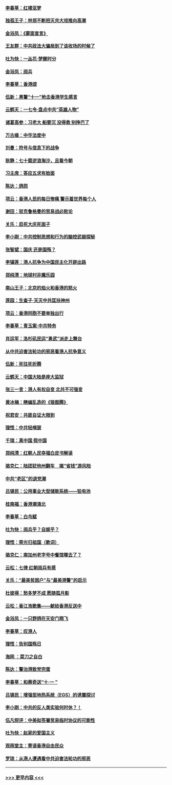 #### [李春草：红楼沤梦](../pages/nsc993/n11569673.md?t=10050701) 
#### [独孤王子：林郑不断把灭共大戏推向高潮](../pages/nsc993/n11569381.md?t=10050701) 
#### [金浴凤：《蒙面宣言》](../pages/nsc993/n11569368.md?t=10050701) 
#### [王友群：中共政法大骗局到了该收场的时候了](../pages/nsc993/n11568940.md?t=10050701) 
#### [吐为快：一丛花‧梦醒时分](../pages/nsc993/n11567491.md?t=10050701) 
#### [金浴凤：阅兵](../pages/nsc993/n11567454.md?t=10050701) 
#### [李春草：香港颂](../pages/nsc993/n11567444.md?t=10050701) 
#### [伍新：黑警“十一”枪击香港学生感言](../pages/nsc993/n11567426.md?t=10050701) 
#### [云鹤天：一七令‧盘点中共“英雄人物”](../pages/nsc993/n11567091.md?t=10050701) 
#### [诸葛高参：习老大 船要沉 没得救 别挣巴了](../pages/nsc993/n11566976.md?t=10050701) 
#### [万古缘：中华法度中](../pages/nsc993/n11566726.md?t=10050701) 
#### [刘曼：符号与信息下的战争](../pages/nsc993/n11564655.md?t=10050701) 
#### [耿静：七十载逆浪淘沙，且看今朝](../pages/nsc993/n11564520.md?t=10050701) 
#### [习主席：答应五求有脸面](../pages/nsc993/n11563953.md?t=10050701) 
#### [陈达：鸽怨](../pages/nsc993/n11561879.md?t=10050701) 
#### [项云：香港人民的每日惨痛  警示着世界每个人](../pages/nsc993/n11559273.md?t=10050701) 
#### [谢田：驳克鲁格曼的贸易战必败论](../pages/nsc993/n11555840.md?t=10050701) 
#### [关乐：启死大庆死面子](../pages/nsc993/n11556823.md?t=10050701) 
#### [李小刚：中共控制思想和行为的脑控武器探秘](../pages/nsc993/n11556776.md?t=10050701) 
#### [张智斌：国庆  还是国殇？](../pages/nsc993/n11556617.md?t=10050701) 
#### [李镇莲：港人抗争为中国民主化开辟出路](../pages/nsc993/n11556570.md?t=10050701) 
#### [郑纯清：地球村非魔乐园](../pages/nsc993/n11555415.md?t=10050701) 
#### [南山王子：北京的焰火和香港的怒火](../pages/nsc993/n11555318.md?t=10050701) 
#### [莲园：生查子·天灭中共匡扶神州](../pages/nsc993/n11555302.md?t=10050701) 
#### [项云：香港同胞不要单独出行](../pages/nsc993/n11555276.md?t=10050701) 
#### [李春草：青玉案‧中共特务](../pages/nsc993/n11552356.md?t=10050701) 
#### [肖运军：洛杉矶民运“勇武”派走上舞台](../pages/nsc993/n11551595.md?t=10050701) 
#### [从中共迫害法轮功的邪恶看港人抗争意义](../pages/nsc993/n11540858.md?t=10050701) 
#### [伍新：死往死折腾](../pages/nsc993/n11550174.md?t=10050701) 
#### [云鹤天：中国大陆是座大监狱](../pages/nsc993/n11550155.md?t=10050701) 
#### [张三一言：港人有权自变 北共不可强变](../pages/nsc993/n11550132.md?t=10050701) 
#### [黄冰楠：瞎编乱造的《狼图腾》](../pages/nsc993/n11550082.md?t=10050701) 
#### [祝君安：共匪自证大限到](../pages/nsc993/n11550041.md?t=10050701) 
#### [理悟：中共轻嘚瑟](../pages/nsc993/n11547978.md?t=10050701) 
#### [千瑞：真中国 假中国](../pages/nsc993/n11547865.md?t=10050701) 
#### [郑纯清：红朝人民幸福白皮书解读](../pages/nsc993/n11547499.md?t=10050701) 
#### [骆克仁：陆团犹他州翻车　揭“省钱”游风险](../pages/nsc993/n11546977.md?t=10050701) 
#### [中共“老区”的退党潮](../pages/nsc993/n11545995.md?t=10050701) 
#### [吕锡民：公用事业大型储能系统——铅电池](../pages/nsc993/n11545701.md?t=10050701) 
#### [桂南福：香港潮涌北](../pages/nsc993/n11545682.md?t=10050701) 
#### [李春草：白鸟赋](../pages/nsc993/n11545663.md?t=10050701) 
#### [吐为快：阅兵乎？自娱乎？](../pages/nsc993/n11545625.md?t=10050701) 
#### [理悟：荣光归祖国（歌词）](../pages/nsc993/n11545616.md?t=10050701) 
#### [骆克仁：南加州老字号中餐馆哪去了？](../pages/nsc993/n11545120.md?t=10050701) 
#### [云松：七律 红朝阅兵有感](../pages/nsc993/n11542394.md?t=10050701) 
#### [关乐：“最美贫困户”与“最美港警”的启示](../pages/nsc993/n11542252.md?t=10050701) 
#### [杜彼得：愁多梦不成 愿随孤月影](../pages/nsc993/n11540296.md?t=10050701) 
#### [云松：香江浩歌集——献给香港反送中](../pages/nsc993/n11540149.md?t=10050701) 
#### [金浴凤：一只野鸽在天安门翔飞](../pages/nsc993/n11540280.md?t=10050701) 
#### [李春草：叹港人](../pages/nsc993/n11540119.md?t=10050701) 
#### [理悟：告别国殇日](../pages/nsc993/n11539610.md?t=10050701) 
#### [海网 ：菜刀之自白](../pages/nsc993/n11539597.md?t=10050701) 
#### [陈达：警治港致党完蛋](../pages/nsc993/n11538127.md?t=10050701) 
#### [李春草：和蔡奇送“十·一 ”](../pages/nsc993/n11537810.md?t=10050701) 
#### [吕锡民：增强型地热系统（EGS）的诱震探讨](../pages/nsc993/n11537765.md?t=10050701) 
#### [李小刚：中共的反人类实验何时休？！](../pages/nsc993/n11537669.md?t=10050701) 
#### [伍凡短评：中美拟签署贸易临时协议的可能性](../pages/nsc993/n11536773.md?t=10050701) 
#### [吐为快：赵家的爱国主义](../pages/nsc993/n11536750.md?t=10050701) 
#### [观雨堂主：寄语香港自由民众](../pages/nsc993/n11536735.md?t=10050701) 
#### [罗琼：从港人遭遇看中共迫害法轮功的邪恶](../pages/nsc993/n11507862.md?t=10050701) 

----
#### [ >>> 更早内容 <<< ](../indexes/nsc993-earlier.md)
